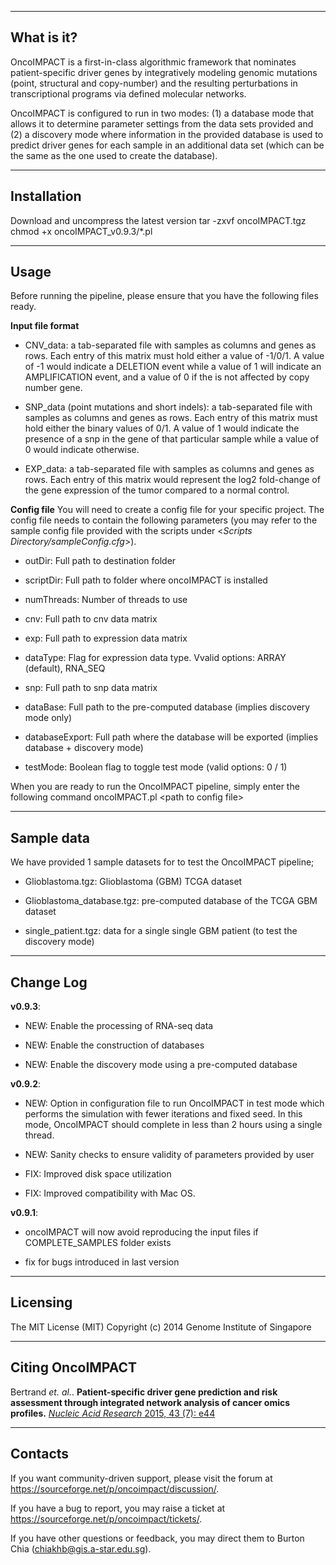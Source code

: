 -----------
What is it?
-----------
OncoIMPACT is a first-in-class algorithmic framework that nominates patient-specific driver genes by integratively modeling genomic mutations (point, structural and copy-number) and the resulting perturbations in transcriptional programs via defined molecular networks.

OncoIMPACT is configured to run in two modes: (1) a database mode that allows it to determine parameter settings from the data sets provided and (2) a discovery mode where information in the provided database is used to predict driver genes for each sample in an additional data set (which can be the same as the one used to create the database).

------------
Installation
------------
Download and uncompress the latest version
	tar -zxvf oncoIMPACT.tgz
    chmod +x oncoIMPACT_v0.9.3/*.pl

-----
Usage
-----
Before running the pipeline, please ensure that you have the following files ready.


__Input file format__

- CNV_data: a tab-separated file with samples as columns and genes as rows. Each entry of this matrix must hold either a value of -1/0/1. A value of -1 would indicate a DELETION event while a value of 1 will indicate an AMPLIFICATION event, and a value of 0 if the is not affected by copy number gene.

- SNP_data (point mutations and short indels): a tab-separated file with samples as columns and genes as rows. Each entry of this matrix must hold either the binary values of 0/1. A value of 1 would indicate the presence of a snp in the gene of that particular sample while a value of 0 would indicate otherwise.

- EXP_data: a tab-separated file with samples as columns and genes as rows. Each entry of this matrix would represent the log2 fold-change of the gene expression of the tumor compared to a normal control.


__Config file__
You will need to create a config file for your specific project. The config file needs to contain the following parameters (you may refer to the sample config file provided with the scripts under <_Scripts Directory/sampleConfig.cfg_\>).

- outDir: Full path to destination folder

- scriptDir: Full path to folder where oncoIMPACT is installed

- numThreads: Number of threads to use

- cnv: Full path to cnv data matrix

- exp: Full path to expression data matrix

- dataType: Flag for expression data type. Vvalid options: ARRAY (default), RNA_SEQ

- snp: Full path to snp data matrix

- dataBase: Full path to the pre-computed database (implies discovery mode only)

- databaseExport: Full path where the database will be exported (implies database + discovery mode)

- testMode: Boolean flag to toggle test mode (valid options: 0 / 1)


When you are ready to run the OncoIMPACT pipeline, simply enter the following command
	oncoIMPACT.pl <path to config file\>

-----------
Sample data
-----------
We have provided 1 sample datasets for to test the OncoIMPACT pipeline;

- Glioblastoma.tgz: Glioblastoma (GBM) TCGA dataset

- Glioblastoma_database.tgz: pre-computed database of the TCGA GBM dataset

- single_patient.tgz: data for a single single GBM patient (to test the discovery mode)


----------
Change Log
----------

__v0.9.3__:

- NEW: Enable the processing of RNA-seq data

- NEW: Enable the construction of databases

- NEW: Enable the discovery mode using a pre-computed database


__v0.9.2__:

- NEW: Option in configuration file to run OncoIMPACT in test mode which performs the simulation with fewer iterations and fixed seed. In this mode, OncoIMPACT should complete in less than 2 hours using a single thread.

- NEW: Sanity checks to ensure validity of parameters provided by user

- FIX: Improved disk space utilization

- FIX: Improved compatibility with Mac OS.


__v0.9.1__:

- oncoIMPACT will now avoid reproducing the input files if COMPLETE_SAMPLES folder exists

- fix for bugs introduced in last version



---------
Licensing
---------
The MIT License (MIT)
Copyright (c) 2014 Genome Institute of Singapore



-----------------
Citing OncoIMPACT
-----------------
Bertrand _et. al._. __Patient-specific driver gene prediction and risk assessment through integrated network analysis of cancer omics profiles.__ [_Nucleic Acid Research_ 2015, 43 (7): e44](http://nar.oxfordjournals.org/content/43/7/e44.long)



--------
Contacts
--------
If you want community-driven support, please visit the forum at https://sourceforge.net/p/oncoimpact/discussion/.

If you have a bug to report, you may raise a ticket at https://sourceforge.net/p/oncoimpact/tickets/.

If you have other questions or feedback, you may direct them to Burton Chia (<chiakhb@gis.a-star.edu.sg>).

